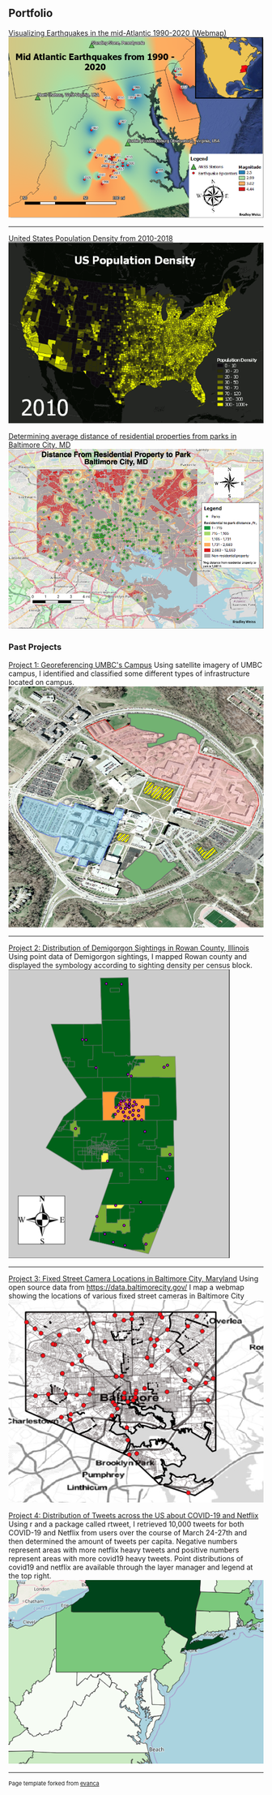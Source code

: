 ## Portfolio

[Visualizing Earthquakes in the mid-Atlantic 1990-2020 (Webmap)](/MDQuakeWeb)
<img src="images/IDWMag.png?raw=true"/>

---
[United States Population Density from 2010-2018](/Webmap1)
<img src="images/popdens.gif?raw=true"/>


[Determining average distance of residential properties from parks in Baltimore City, MD](/project1_486/README.md)
<img src="images/BmoreDist2Park.png?raw=true"/>

### Past Projects

[Project 1: Georeferencing UMBC's Campus](/projects/project1.md)
Using satellite imagery of UMBC campus, I identified and classified some different types of infrastructure located on campus. 
<img src="images/L2P2_thumb.png?raw=true"/>

---
[Project 2: Distribution of Demigorgon Sightings in Rowan County, Illinois ](/projects/project2.md)
Using point data of Demigorgon sightings, I mapped Rowan county and displayed the symbology according to sighting density per census block.
<img src="images/Demigorg.png?raw=true"/>

---
[Project 3: Fixed Street Camera Locations in Baltimore City, Maryland](/qgis2web_2020_02_16-14_27_49_637758)
Using open source data from https://data.baltimorecity.gov/ I map a webmap showing the locations of various fixed street cameras in Baltimore City 
<img src="images/Webmapsnip.png?raw=true"/>


[Project 4: Distribution of Tweets across the US about COVID-19 and Netflix](/qgis2web_2020_03_27-18_49_33_525749)
Using r and a package called rtweet, I retrieved 10,000 tweets for both COVID-19 and Netflix from users over the course of March 24-27th and then determined the amount of tweets per capita. Negative numbers represent areas with more netflix heavy tweets and positive numbers represent areas with more covid19 heavy tweets. Point distributions of covid19 and netflix are available through the layer manager and legend at the top right.
<img src="images/webmapsnip2.PNG?raw=true"/>

---
<p style="font-size:11px">Page template forked from <a href="https://github.com/evanca/quick-portfolio">evanca</a></p>
<!-- Remove above link if you don't want to attibute -->
